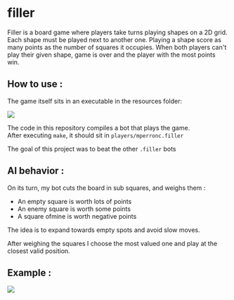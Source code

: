 # filler

Filler is a board game where players take turns playing shapes on a 2D grid.
Each shape must be played next to another one.
Playing a shape score as many points as the number of squares it occupies.
When both players can't play their given shape, game is over and the player with the most points win.

## How to use :

The game itself sits in an executable in the resources folder:

![](https://i.imgur.com/pPgUTkW.png)

The code in this repository compiles a bot that plays the game.  
After executing `make`, it should sit in `players/mperronc.filler`

The goal of this project was to beat the other `.filler` bots

## AI behavior :

On its turn, my bot cuts the board in sub squares, and weighs them :
+ An empty square is worth lots of points
+ An enemy square is worth some points
+ A square ofmine is worth negative points

The idea is to expand towards empty spots and avoid slow moves.  

After weighing the squares I choose the most valued one and play at the closest valid position.  

## Example :

![](https://i.imgur.com/Nq0xdEN.gif)
